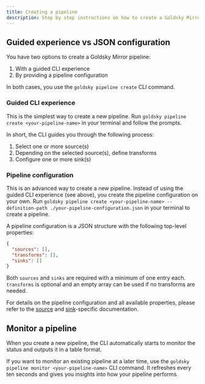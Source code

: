 ```yaml
---
title: Creating a pipeline
description: Step by step instructions on how to create a Goldsky Mirror pipeline.
---
```


## Guided experience vs JSON configuration

You have two options to create a Goldsky Mirror pipeline:

1. With a guided CLI experience
1. By providing a pipeline configuration

In both cases, you use the `goldsky pipeline create` CLI command.

### Guided CLI experience

This is the simplest way to create a new pipeline. Run `goldsky pipeline create <your-pipeline-name>` in your terminal and follow the prompts.

In short, the CLI guides you through the following process:

1. Select one or more source(s)
1. Depending on the selected source(s), define transforms
1. Configure one or more sink(s)

### Pipeline configuration

This is an advanced way to create a new pipeline. Instead of using the guided CLI experience (see above), you create the pipeline configuration on your own. Run `goldsky pipeline create <your-pipeline-name> --definition-path ./your-pipeline-configuration.json` in your terminal to create a pipeline.

A pipeline configuration is a JSON structure with the following top-level properties:

```json
{
  "sources": [],
  "transforms": [],
  "sinks": []
}
```

Both `sources` and `sinks` are required with a minimum of one entry each. `transforms` is optional and an empty array can be used if no transforms are needed.

For details on the pipeline configuration and all available properties, please refer to the [source](/mirror/sources) and [sink](/mirror/sinks)-specific documentation.

## Monitor a pipeline

When you create a new pipeline, the CLI automatically starts to monitor the status and outputs it in a table format.

If you want to monitor an existing pipeline at a later time, use the `goldsky pipeline monitor <your-pipeline-name>` CLI command. It refreshes every ten seconds and gives you insights into how your pipeline performs.
